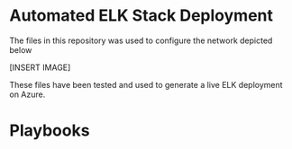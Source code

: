 # Automated ELK Stack Deployment

The files in this repository was used to configure the network depicted below

[INSERT IMAGE]

These files have been tested and used to generate a live ELK deployment on Azure. 

# Playbooks

